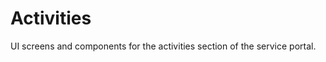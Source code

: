 <!-- gitbook-ignore -->

# Activities

UI screens and components for the activities section of the service portal.
